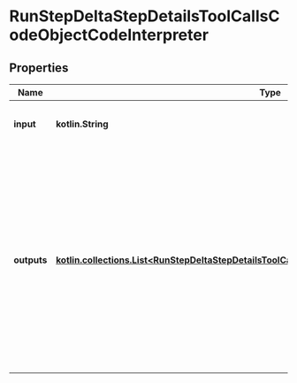 
# RunStepDeltaStepDetailsToolCallsCodeObjectCodeInterpreter

## Properties
Name | Type | Description | Notes
------------ | ------------- | ------------- | -------------
**input** | **kotlin.String** | The input to the Code Interpreter tool call. |  [optional]
**outputs** | [**kotlin.collections.List&lt;RunStepDeltaStepDetailsToolCallsCodeObjectCodeInterpreterOutputsInner&gt;**](RunStepDeltaStepDetailsToolCallsCodeObjectCodeInterpreterOutputsInner.md) | The outputs from the Code Interpreter tool call. Code Interpreter can output one or more items, including text (&#x60;logs&#x60;) or images (&#x60;image&#x60;). Each of these are represented by a different object type. |  [optional]



